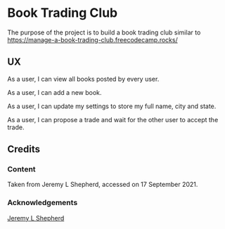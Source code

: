 # Book Trading Club

The purpose of the project is to build a book trading club similar to https://manage-a-book-trading-club.freecodecamp.rocks/

## UX

As a user, I can view all books posted by every user.

As a user, I can add a new book.

As a user, I can update my settings to store my full name, city and state.

As a user, I can propose a trade and wait for the other user to accept the trade.

## Credits

### Content

Taken from Jeremy L Shepherd, accessed on 17 September 2021.

### Acknowledgements

[Jeremy L Shepherd](https://jeremylshepherd.io/598a63ca1a426b0012850853)

